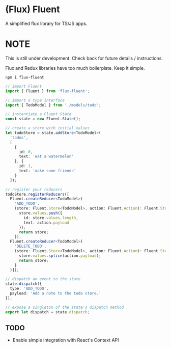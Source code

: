 # (Flux) Fluent
A simplified flux library for TS/JS apps.

NOTE
====
This is still under development. Check back for future details / instructions.

Flux and Redux libraries have too much boilerplate. Keep it simple.

`npm i flux-fluent`

```typescript
// import Fluent
import { Fluent } from 'flux-fluent';

// import a type interface
import { TodoModel } from './models/todo';

// instantiate a Fluent State
const state = new Fluent.State();

// create a store with initial values
let todoStore = state.addStore<TodoModel>(
  'todos',
  [
    {
      id: 0,
      text: 'eat a watermelon'
    }, {
      id: 1,
      text: 'make some friends'
    }
  ]);

// register your reducers
todoStore.registerReducers([
  Fluent.createReducer<TodoModel>(
    'ADD_TODO',
    (store: Fluent.Store<TodoModel>, action: Fluent.Action): Fluent.Store<TodoModel> => {
      store.values.push({
        id: store.values.length,
        text: action.payload
      });
      return store;
    }),
  Fluent.createReducer<TodoModel>(
    'DELETE_TODO',
    (store: Fluent.Store<TodoModel>, action: Fluent.Action): Fluent.Store<TodoModel> => {
      store.values.splice(action.payload);
      return store;
    }
  )]);

// dispatch an event to the state
state.dispatch({
  type: 'ADD_TODO',
  payload: 'Add a note to the todo store.'
});

// expose a singleton of the state's dispatch method
export let dispatch = state.dispatch;

```

## TODO
* Enable simple integration with React's Context API
